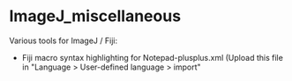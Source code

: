 # ImageJ_miscellaneous
Various tools for ImageJ / Fiji:
- Fiji macro syntax highlighting for Notepad-plusplus.xml (Upload this file in "Language > User-defined language > import"
